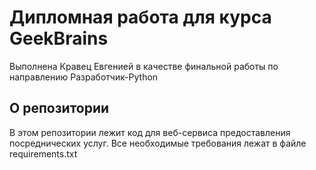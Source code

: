  # Дипломная работа для курса GeekBrains
Выполнена Кравец Евгенией в качестве финальной работы по направлению Разработчик-Python
## О репозитории
В этом репозитории лежит код для веб-сервиса предоставления посреднических услуг.
Все необходимые требования лежат в файле requirements.txt

